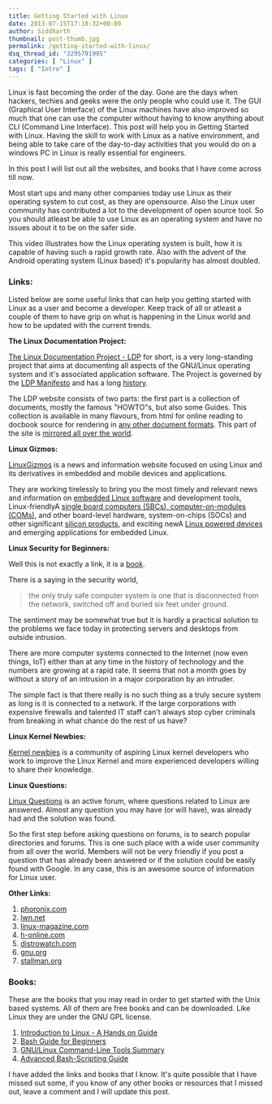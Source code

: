 ```yaml
---
title: Getting Started with Linux
date: 2013-07-15T17:18:32+00:00
author: Siddharth
thumbnail: post-thumb.jpg
permalink: /getting-started-with-linux/
dsq_thread_id: "3295791995"
categories: [ "Linux" ]
tags: [ "Intro" ]
---
```


Linux is fast becoming the order of the day. Gone are the days when hackers, techies and geeks were the only people who could use it. The GUI (Graphical User Interface) of the Linux machines have also improved so much that one can use the computer without having to know anything about CLI (Command Line Interface). This post will help you in Getting Started with Linux. Having the skill to work with Linux as a native environment, and being able to take care of the  day-to-day activities that you would do on a windows PC in Linux is really essential for engineers.

In this post I will list out all the websites, and books that I have come across till now.

Most start ups and many other companies today use Linux as their operating system to cut cost, as they are opensource. Also the Linux user community has contributed a lot to the development of open source tool. So you should atleast be able to use Linux as an operating system and have no issues about it to be on the safer side.

This video illustrates how the Linux operating system is built, how it is capable of having such a rapid growth rate. Also with the advent of the Android operating system (Linux based) it's popularity has almost doubled.

### **Links:**

Listed below are some useful links that can help you getting started with Linux as a user and become a developer. Keep track of all or atleast a couple of them to have grip on what is happening in the Linux world and how to be updated with the current trends.

**The Linux Documentation Project:**

[The Linux Documentation Project - LDP](http://www.tldp.org/) for short, is a very long-standing project that aims at documenting all aspects of the GNU/Linux operating system and it's associated application software. The Project is governed by the [LDP Manifesto](http://wiki.tldp.org/LDP%20Manifesto) and has a long [history](http://tldp.org/history.html).

The LDP website consists of two parts: the first part is a collection of documents, mostly the famous "HOWTO"s, but also some Guides. This collection is available in many flavours, from html for online reading to docbook source for rendering in [any other document formats](http://tldp.org/docs.html#howto). This part of the site is [mirrored all over the world](http://wiki.tldp.org/Mirrors).

**Linux Gizmos:**

[LinuxGizmos](http://linuxgizmos.com/) is a news and information website focused on using Linux and its derivatives in embedded and mobile devices and applications.

They are working tirelessly to bring you the most timely and relevant news and information on [embedded Linux software](http://linuxgizmos.com/category/software/) and development tools, Linux-friendlyA [single board computers (SBCs), computer-on-modules (COMs)](http://linuxgizmos.com/category/boards/), and other board-level hardware, system-on-chips (SOCs) and other significant [silicon products](http://linuxgizmos.com/category/chips/), and exciting newA [Linux powered devices](http://linuxgizmos.com/category/devices/) and emerging applications for embedded Linux.

**Linux Security for Beginners:**

Well this is not exactly a link, it is a [book](http://www.linuxtopia.org/LinuxSecurity/index.html).

There is a saying in the security world,

  > the only truly safe computer system is one that is disconnected from the network, switched off and buried six feet under ground.

The sentiment may be somewhat true but it is hardly a practical solution to the problems we face today in protecting servers and desktops from outside intrusion.

There are more computer systems connected to the Internet (now even things, IoT) either than at any time in the history of technology and the numbers are growing at a rapid rate. It seems that not a month goes by without a story of an intrusion in a major corporation by an intruder.

The simple fact is that there really is no such thing as a truly secure system as long is it is connected to a network. If the large corporations with expensive firewalls and talented IT staff can't always stop cyber criminals from breaking in what chance do the rest of us have?

**Linux Kernel Newbies:**

[Kernel newbies](http://kernelnewbies.org/) is a community of aspiring Linux kernel developers who work to improve the Linux Kernel and more experienced developers willing to share their knowledge.

**Linux Questions:**

[Linux Questions](http://www.linuxquestions.org/) is an active forum, where questions related to Linux are answered. Almost any question you may have (or will have), was already had and the solution was found.

So the first step before asking questions on forums, is to search popular directories and forums. This is one such place with a wide user community from all over the world. Members will not be very friendly if you post a question that has already been answered or if the solution could be easily found with Google. In any case, this is an awesome source of information for Linux user.

**Other Links:**

  1. [phoronix.com](http://www.phoronix.com/)
  2. [lwn.net](http://lwn.net/)
  3. [linux-magazine.com](http://www.linux-magazine.com/)
  4. [h-online.com](http://www.h-online.com/)
  5. [distrowatch.com](http://distrowatch.com/)
  6. [gnu.org](http://www.gnu.org/)
  7. [stallman.org](http://stallman.org/)

### Books:

These are the books that you may read in order to get started with the Unix based systems. All of them are free books and can be downloaded. Like Linux they are under the GNU GPL license. 

  1. [Introduction to Linux - A Hands on Guide](http://www.tldp.org/LDP/intro-linux/intro-linux.pdf)
  2. [Bash Guide for Beginners](http://www.tldp.org/LDP/Bash-Beginners-Guide/Bash-Beginners-Guide.pdf)
  3. [GNU/Linux Command-Line Tools Summary](http://www.tldp.org/LDP/GNU-Linux-Tools-Summary/GNU-Linux-Tools-Summary.pdf)
  4. [Advanced Bash-Scripting Guide](http://www.tldp.org/LDP/abs/abs-guide.pdf)

I have added the links and books that I know. It's quite possible that I have missed out some, if you know of any other books or resources that I missed out, leave a comment and I will update this post.